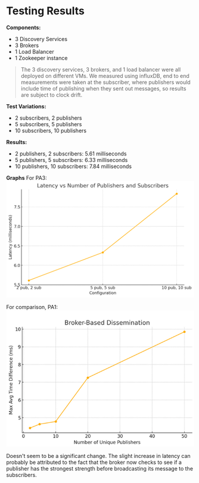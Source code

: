 # Testing Results

**Components:**
- 3 Discovery Services
- 3 Brokers
- 1 Load Balancer
- 1 Zookeeper instance

> The 3 discovery services, 3 brokers, and 1 load balancer were all deployed on different VMs. We measured using influxDB, end to end measurements were taken at the subscriber, where publishers would include time of publishing when they sent out messages, so results are subject to clock drift. 

**Test Variations:**
- 2 subscribers, 2 publishers
- 5 subscribers, 5 publishers
- 10 subscribers, 10 publishers

**Results:**
- 2 publishers, 2 subscribers: 5.61 milliseconds
- 5 publishers, 5 subscribers: 6.33 milliseconds
- 10 publishers, 10 subscribers: 7.84 milliseconds

**Graphs**
For PA3:
![Latency Graph PA3](plotpa3.png)

For comparison, PA1:
![Latency Graph PA1](pa1plot.png)

Doesn't seem to be a significant change. The slight increase in latency can probably be attributed to the fact that the broker now checks to see if a publisher has the strongest strength before broadcasting its message to the subscribers. 
